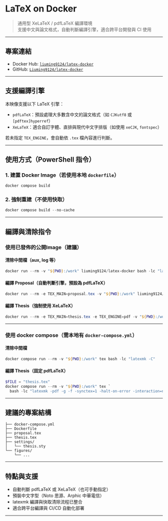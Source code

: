 # LaTeX on Docker

> 通用型 XeLaTeX / pdfLaTeX 編譯環境  
> 支援中文與論文格式，自動判斷編譯引擎，適合跨平台開發與 CI 使用

---

## 專案連結

- Docker Hub: [`liuming9124/latex-docker`](https://hub.docker.com/r/liuming9124/latex-docker)
- GitHub: [`Liuming9124/latex-docker`](https://github.com/Liuming9124/latex-docker)

---

## 支援編譯引擎

本映像支援以下 LaTeX 引擎：

- `pdfLaTeX`：預設處理大多數含中文的論文格式（如 `CJKutf8` 或 `[pdftex]hyperref`）
- `XeLaTeX`：適合自訂字體、直排與現代中文字排版（如使用 `xeCJK`, `fontspec`）

若未指定 `TEX_ENGINE`，會自動依 `.tex` 檔內容進行判斷。

---

## 使用方式（PowerShell 指令）

### 1. 建置 Docker Image（若使用本地 `dockerfile`）

```powershell
docker compose build
```

### 2. 強制重建（不使用快取）

```powershell
docker compose build --no-cache
```

---

## 編譯與清除指令

### 使用已發佈的公開Image（建議）

#### 清除中間檔（aux, log 等）

```powershell
docker run --rm -v "${PWD}:/work" liuming9124/latex-docker bash -lc "latexmk -C"
```

#### 編譯 Proposal（自動判斷引擎，預設為 pdfLaTeX）

```powershell
docker run --rm -e TEX_MAIN=proposal.tex -v "${PWD}:/work" liuming9124/latex-docker
```

#### 編譯 Thesis（強制使用 XeLaTeX）

```powershell
docker run --rm -e TEX_MAIN=thesis.tex -e TEX_ENGINE=pdf -v "${PWD}:/work" liuming9124/latex-docker
```

---

### 使用 docker compose（需本地有 `docker-compose.yml`）

#### 清除中間檔

```powershell
docker compose run --rm -v "${PWD}:/work" tex bash -lc "latexmk -C"
```

#### 編譯 Thesis（固定 pdfLaTeX）

```powershell
$FILE = "thesis.tex"
docker compose run --rm -v "${PWD}:/work" tex `
  bash -lc "latexmk -pdf -g -f -synctex=1 -halt-on-error -interaction=nonstopmode $FILE"
```

---

## 建議的專案結構

```plaintext
├── docker-compose.yml
├── Dockerfile
├── proposal.tex
├── thesis.tex
├── settings/
│   └── thesis.sty
└── figures/
    └── ...
```

---

## 特點與支援

* 自動判斷 pdfLaTeX 或 XeLaTeX（也可手動指定）
* 預裝中文字型（Noto 思源、Arphic 中華電信）
* latexmk 編譯與快取清除流程已整合
* 適合跨平台編譯與 CI/CD 自動化部署

---
